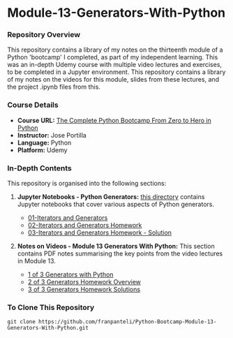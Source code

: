 # Module-13-Generators-With-Python

### Repository Overview

This repository contains a library of my notes on the thirteenth module of a Python 'bootcamp' I completed, as part of my independent learning. This was an in-depth Udemy course with multiple video lectures and exercises, to be completed in a Jupyter environment. This repository contains a library of my notes on the videos for this module, slides from these lectures, and the project .ipynb files from this.

### Course Details
- **Course URL:** [The Complete Python Bootcamp From Zero to Hero in Python](https://www.udemy.com/course/complete-python-bootcamp/?couponCode=ST18MT62524)
- **Instructor:** Jose Portilla
- **Language:** Python
- **Platform:** Udemy

### In-Depth Contents
This repository is organised into the following sections:

1. **Jupyter Notebooks - Python Generators:**
   [this directory](https://github.com/franpanteli/Python-Bootcamp-Module-13-Generators-With-Python/tree/main/Jupyter%20Notebooks%20-%20Python%20Generators) contains Jupyter notebooks that cover various aspects of Python generators.
   - [01-Iterators and Generators](https://github.com/franpanteli/Python-Bootcamp-Module-13-Generators-With-Python/blob/main/Jupyter%20Notebooks%20-%20Python%20Generators/01-Iterators%20and%20Generators.ipynb)
   - [02-Iterators and Generators Homework](https://github.com/franpanteli/Python-Bootcamp-Module-13-Generators-With-Python/blob/main/Jupyter%20Notebooks%20-%20Python%20Generators/02-Iterators%20and%20Generators%20Homework.ipynb)
   - [03-Iterators and Generators Homework - Solution](https://github.com/franpanteli/Python-Bootcamp-Module-13-Generators-With-Python/blob/main/Jupyter%20Notebooks%20-%20Python%20Generators/03-Iterators%20and%20Generators%20Homework%20-%20Solution.ipynb)

2. **Notes on Videos - Module 13 Generators With Python:**
   This section contains PDF notes summarising the key points from the video lectures in Module 13.
   - [1 of 3 Generators with Python](https://github.com/franpanteli/Python-Bootcamp-Module-13-Generators-With-Python/blob/main/Notes%20on%20Videos%20-%20Module%2013%20Generators%20With%20Python/1%20of%203%20Generators%20with%20Python.pdf)
   - [2 of 3 Generators Homework Overview](https://github.com/franpanteli/Python-Bootcamp-Module-13-Generators-With-Python/blob/main/Notes%20on%20Videos%20-%20Module%2013%20Generators%20With%20Python/2%20of%203%20Generators%20Homework%20Overview.pdf)
   - [3 of 3 Generators Homework Solutions](https://github.com/franpanteli/Python-Bootcamp-Module-13-Generators-With-Python/blob/main/Notes%20on%20Videos%20-%20Module%2013%20Generators%20With%20Python/3%20of%203%20Generators%20Homework%20Solutions.pdf)

### To Clone This Repository
```
git clone https://github.com/franpanteli/Python-Bootcamp-Module-13-Generators-With-Python.git
```
